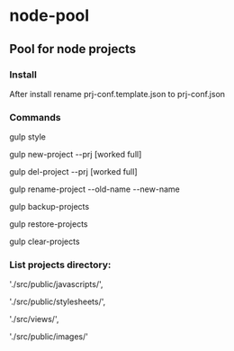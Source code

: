 # node-pool
## Pool for node projects

### Install

After install rename prj-conf.template.json to prj-conf.json

### Commands

gulp style

gulp new-project --prj <project-name> [worked full]

gulp del-project --prj <project-name> [worked full]

gulp rename-project --old-name <old-project-name> --new-name <new-project-name>

gulp backup-projects

gulp restore-projects

gulp clear-projects

### List projects directory:

  './src/public/javascripts/',

  './src/public/stylesheets/',

  './src/views/',

  './src/public/images/'

